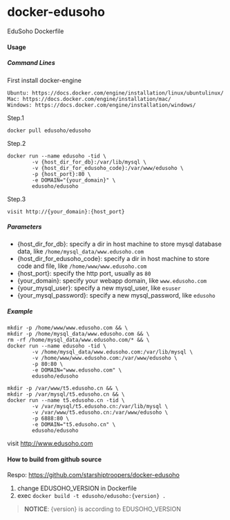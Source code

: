 # docker-edusoho
EduSoho Dockerfile

#### Usage

##### Command Lines

First install docker-engine
```
Ubuntu: https://docs.docker.com/engine/installation/linux/ubuntulinux/
Mac: https://docs.docker.com/engine/installation/mac/
Windows: https://docs.docker.com/engine/installation/windows/
```

Step.1

```
docker pull edusoho/edusoho
```

Step.2

```shell
docker run --name edusoho -tid \
        -v {host_dir_for_db}:/var/lib/mysql \
        -v {host_dir_for_edusoho_code}:/var/www/edusoho \
        -p {host_port}:80 \
        -e DOMAIN="{your_domain}" \
        edusoho/edusoho
```

Step.3

```
visit http://{your_domain}:{host_port}
```

##### Parameters

* {host_dir_for_db}: specify a dir in host machine to store mysql database data, like `/home/mysql_data/www.edusoho.com`
* {host_dir_for_edusoho_code}: specify a dir in host machine to store code and file, like `/home/www/www.edusoho.com`
* {host_port}: specify the http port, usually as `80`
* {your_domain}: specify your webapp domain, like `www.edusoho.com`
* {your_mysql_user}: specify a new mysql_user, like `esuser`
* {your_mysql_password}: specify a new mysql_password, like `edusoho`

##### Example

```shell
mkdir -p /home/www/www.edusoho.com && \
mkdir -p /home/mysql_data/www.edusoho.com && \
rm -rf /home/mysql_data/www.edusoho.com/* && \
docker run --name edusoho -tid \
        -v /home/mysql_data/www.edusoho.com:/var/lib/mysql \
        -v /home/www/www.edusoho.com:/var/www/edusoho \
        -p 80:80 \
        -e DOMAIN="www.edusoho.com" \
        edusoho/edusoho
```

```shell
mkdir -p /var/www/t5.edusoho.cn && \
mkdir -p /var/mysql/t5.edusoho.cn && \
docker run --name t5.edusoho.cn -tid \
        -v /var/mysql/t5.edusoho.cn:/var/lib/mysql \
        -v /var/www/t5.edusoho.cn:/var/www/edusoho \
        -p 6888:80 \
        -e DOMAIN="t5.edusoho.cn" \
        edusoho/edusoho
```

visit http://www.edusoho.com

#### How to build from github source

Respo: https://github.com/starshiptroopers/docker-edusoho

1. change EDUSOHO_VERSION in Dockerfile
2. exec `docker build -t edusoho/edusoho:{version} .`

>**NOTICE**: {version} is according to EDUSOHO_VERSION